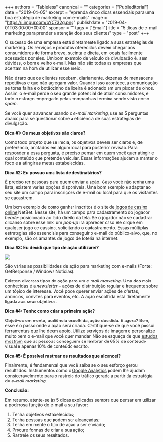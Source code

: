 +++
authors = "Tableless"
canonical = ""
categories = ["Publieditorial"]
date = "2019-04-05"
excerpt = "Aprenda cinco dicas essenciais para uma boa estratégia de marketing com e-mails"
image = "https://i.imgur.com/oYC732g.png"
publishdate = "2019-04-01T03:00:00+00:00"
sponsor = ""
tags = ["Email"]
title = "5 dicas de e-mail marketing para prender a atenção dos seus clientes"
type = "post"
+++

O sucesso de uma empresa está diretamente ligado a suas estratégias de marketing. Os serviços e produtos oferecidos devem chegar aos consumidores de forma breve, sucinta e direta, em locais facilmente acessados por eles. Um bom exemplo de veículo de divulgação é, sem dúvidas, o bom e velho e-mail. Mas não são todas as empresas que acertam na hora de utilizar esse meio.

Não é raro que os clientes recebam, diariamente, dezenas de mensagens repetitivas e que não agregam valor. Quando isso acontece, a comunicação se torna falha e o botãozinho da lixeira é acionado em um piscar de olhos. Assim, o e-mail perde o seu grande potencial de atrair consumidores, e todo o esforço empregado pelas companhias termina sendo visto como _spam_.

Se você quer alavancar usando o _e-mail_ _marketing,_ use as 5 perguntas abaixo para se questionar sobre a eficiência de suas estratégias de divulgação.

**Dica #1: Os meus objetivos são claros?**

Como todo projeto que se inicia, os objetivos devem ser claros e, de preferência, anotados em algum local para posterior revisão. Para responder a essa pergunta, é preciso pensar em quem você quer atingir e qual conteúdo que pretende veicular. Essas informações ajudam a manter o foco e a atingir as metas estabelecidas.

**Dica #2: Eu possuo uma lista de destinatários?**

É preciso ter pessoas para quem enviar a ação. Caso você não tenha uma lista, existem várias opções disponíveis. Uma bom exemplo é adaptar ao seu site um campo para inscrições de e-mail ou local para que os visitantes se cadastrem.

Um bom exemplo de como ganhar inscritos é o site de [jogos de casino online](https://casino.netbet.com/br/) NetBet. Nesse site, há um campo para cadastramento do jogador _header_ posicionado ao lado direito da tela. Se o jogador não se cadastrar clicando sobre esse link, um _pop-up_ irá aparecer caso ele clique em qualquer jogo de cassino, solicitando o cadastramento. Essas múltiplas estratégias são essenciais para conseguir o e-mail do público-alvo, que, no exemplo, são os amantes de jogos de loteria na internet.

**Dica #3: Eu decidi que tipo de ação utilizarei?**

![](https://i.imgur.com/1Rq23fh.png)

São várias as possibilidades de ação para marketing com e-mails (Fonte: GetResponse / Windows Notícias).

Existem diversos tipos de ação para um _e-mail marketing_. Uma das mais conhecidas é a _newsletter_ – ações de distribuição regular e frequente sobre um tópico de interesse. Você pode querer enviar ações de ofertas, anúncios, convites para eventos, etc. A ação escolhida está diretamente ligada aos seus objetivos.

**Dica #4: Tenho como criar a primeira ação?**

Objetivos em mente, audiência escolhida, ação decidida. E agora? Bom, esse é o passo onde a ação será criada. Certifique-se de que você possui ferramentas que lhe deem apoio. Utilize serviços de imagem e personalize muito bem o e-mail que você quer mandar. Não se esqueça de que [estudos mostram](https://www.jeffbullas.com/visual-content-marketing-statistics/) que as pessoas conseguem se lembrar de 65% de conteúdo visual e apenas 10% de conteúdo escrito.

**Dica #5: É possível rastrear os resultados que alcancei?**

Finalmente, é fundamental que você saiba se o seu esforço gerou resultados. Instrumentos como o [Google Analytics](https://analytics.google.com/analytics/web/provision/?authuser=0%23/provision) podem lhe ajudam consideravelmente para o rastreio do tráfico gerado a partir da estratégia de _e-mail marketing._

**Conclusão:**

Em resumo, atente-se às 5 dicas explicadas sempre que pensar em utilizar a poderosa função do e-mail a seu favor:

1. Tenha objetivos estabelecidos;
2. Tenha pessoas que podem ser alcançadas;
3. Tenha em mente o tipo de ação a ser enviado;
4. Procure formas de criar a sua ação;
5. Rastreie os seus resultados.